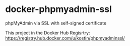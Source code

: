 docker-phpmyadmin-ssl
=====================

phpMyAdmin via SSL with self-signed certificate

This project in the Docker Hub Regisrtry: https://registry.hub.docker.com/u/kostin/phpmyadminssl/
